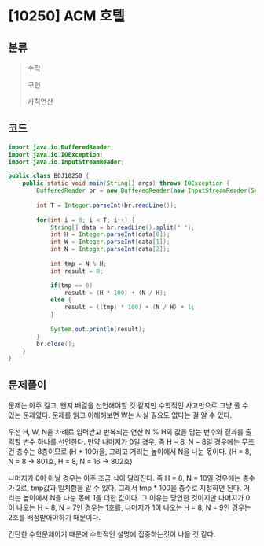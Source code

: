 # [10250] ACM 호텔

## 분류
> 수학
>
> 구현
>
> 사칙연산

## 코드
```java
import java.io.BufferedReader;
import java.io.IOException;
import java.io.InputStreamReader;

public class BOJ10250 {
	public static void main(String[] args) throws IOException {
		BufferedReader br = new BufferedReader(new InputStreamReader(System.in));
		
		int T = Integer.parseInt(br.readLine());
		
		for(int i = 0; i < T; i++) {
			String[] data = br.readLine().split(" ");
			int H = Integer.parseInt(data[0]);
			int W = Integer.parseInt(data[1]);
			int N = Integer.parseInt(data[2]);
			
			int tmp = N % H;
			int result = 0;

			if(tmp == 0)
				result = (H * 100) + (N / H);
			else {
				result = ((tmp) * 100) + (N / H) + 1;
			}
			
			System.out.println(result);			
		}
		br.close();
	}
}
```

## 문제풀이

문제는 아주 길고, 왠지 배열을 선언해야할 것 같지만 수학적인 사고만으로 그냥 풀 수 있는 문제였다. 문제를 읽고 이해해보면 W는 사실 필요도 없다는 걸 알 수 있다.

우선 H, W, N을 차례로 입력받고 반복되는 연산 N % H의 값을 담는 변수와 결과를 출력할 변수 하나를 선언한다. 만약 나머지가 0일 경우, 즉 H = 8, N = 8일 경우에는 무조건 층수는 8층이므로 (H * 100)을, 그리고 거리는 높이에서 N을 나눈 몫이다. (H = 8, N = 8 -> 801호, H = 8, N = 16 -> 802호)

나머지가 0이 아닐 경우는 아주 조금 식이 달라진다. 즉 H = 8, N = 10일 경우에는 층수가 2로, tmp값과 일치함을 알 수 있다. 그래서 tmp * 100을 층수로 지정하면 된다. 거리는 높이에서 N을 나눈 몫에 1을 더한 값이다. 그 이유는 당연한 것이지만 나머지가 0이 나오는 H = 8, N = 7인 경우는 1호를, 나머지가 1이 나오는 H = 8, N = 9인 경우는 2호를 배정받아야하기 때문이다.

간단한 수학문제이기 때문에 수학적인 설명에 집중하는것이 나을 것 같다.